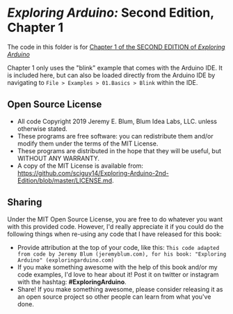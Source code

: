 _Exploring Arduino:_ Second Edition, Chapter 1
==============================================
The code in this folder is for [Chapter 1 of the SECOND EDITION of _Exploring Arduino_](https://www.exploringarduino.com/content2/ch1)  
  
Chapter 1 only uses the "blink" example that comes with the Arduino IDE. It is included here, but can also be loaded directly from the Arduino IDE by navigating to  `File > Examples > 01.Basics > Blink` within the IDE.

Open Source License
-------------------
* All code Copyright 2019 Jeremy E. Blum, Blum Idea Labs, LLC. unless otherwise stated.
* These programs are free software: you can redistribute them and/or modify them under the terms of the MIT License.
* These programs are distributed in the hope that they will be useful, but WITHOUT ANY WARRANTY.
* A copy of the MIT License is available from: https://github.com/sciguy14/Exploring-Arduino-2nd-Edition/blob/master/LICENSE.md.

Sharing
-------
Under the MIT Open Source License, you are free to do whatever you want with this provided code. However, I'd really appreciate it if you could do the following things when re-using any code that I have released for this book:
* Provide attribution at the top of your code, like this: `This code adapted from code by Jeremy Blum (jeremyblum.com), for his book: "Exploring Arduino" (exploringarduino.com)`
* If you make something awesome with the help of this book and/or my code examples, I'd love to hear about it! Post it on twitter or instagram with the hashtag: **#ExploringArduino**.
* Share!  If you make something awesome, please consider releasing it as an open source project so other people can learn from what you've done.